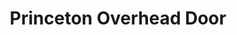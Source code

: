 ---
title: "Princeton Overhead Door"
url: /princeton-junction/princeton-overhead-door/
shop: doors
---